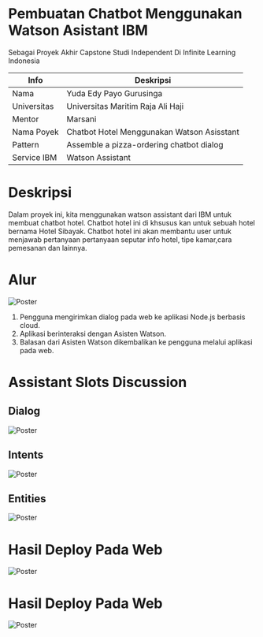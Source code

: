 # Pembuatan Chatbot Menggunakan Watson Asistant IBM

Sebagai Proyek Akhir Capstone Studi Independent Di Infinite Learning Indonesia

| Info | Deskripsi           |
|---|------|
| Nama      |Yuda Edy Payo Gurusinga        |
| Universitas     | Universitas Maritim Raja Ali Haji          |
| Mentor   | Marsani  |
| Nama Poyek   | Chatbot Hotel Menggunakan Watson Asisstant  |
| Pattern   |   Assemble a pizza-ordering chatbot dialog          |
| Service IBM | Watson Assistant |

# Deskripsi

Dalam proyek ini, kita menggunakan watson assistant dari IBM untuk membuat chatbot hotel. Chatbot hotel ini di khsusus kan untuk sebuah hotel bernama Hotel Sibayak. Chatbot hotel ini akan membantu user untuk menjawab pertanyaan pertanyaan seputar info hotel, tipe kamar,cara pemesanan dan lainnya.

# Alur

![Poster](https://github.com/yudagrss/Chatbot-Hotel-Capstone-Project-Study-Independent/blob/index/architecture.png)

1. Pengguna mengirimkan dialog pada web ke aplikasi Node.js berbasis cloud.
2. Aplikasi berinteraksi dengan Asisten Watson.
3. Balasan dari Asisten Watson dikembalikan ke pengguna melalui aplikasi pada web.

# Assistant Slots Discussion

## Dialog
![Poster](https://github.com/yudagrss/Chatbot-Hotel-Capstone-Project-Study-Independent/blob/index/Screenshot%202023-07-12%20230216.png)

## Intents
![Poster](https://github.com/yudagrss/Chatbot-Hotel-Capstone-Project-Study-Independent/blob/index/Screenshot%202023-07-12%20230858.png)

## Entities
![Poster](https://github.com/yudagrss/Chatbot-Hotel-Capstone-Project-Study-Independent/blob/index/Entities.png)

# Hasil Deploy Pada Web
![Poster](https://github.com/yudagrss/Chatbot-Hotel-Capstone-Project-Study-Independent/blob/index/web1.png)

# Hasil Deploy Pada Web
![Poster](https://github.com/yudagrss/Chatbot-Hotel-Capstone-Project-Study-Independent/blob/index/web2.png)

